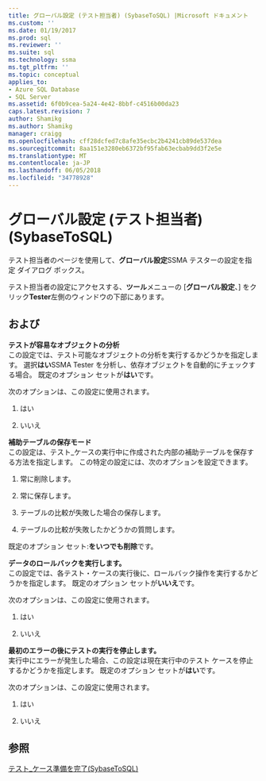 ```yaml
---
title: グローバル設定 (テスト担当者) (SybaseToSQL) |Microsoft ドキュメント
ms.custom: ''
ms.date: 01/19/2017
ms.prod: sql
ms.reviewer: ''
ms.suite: sql
ms.technology: ssma
ms.tgt_pltfrm: ''
ms.topic: conceptual
applies_to:
- Azure SQL Database
- SQL Server
ms.assetid: 6f0b9cea-5a24-4e42-8bbf-c4516b00da23
caps.latest.revision: 7
author: Shamikg
ms.author: Shamikg
manager: craigg
ms.openlocfilehash: cff28dcfed7c8afe35ecbc2b4241cb89de537dea
ms.sourcegitcommit: 8aa151e3280eb6372bf95fab63ecbab9dd3f2e5e
ms.translationtype: MT
ms.contentlocale: ja-JP
ms.lasthandoff: 06/05/2018
ms.locfileid: "34778928"
---
```

# <a name="global-settings-tester-sybasetosql"></a>グローバル設定 (テスト担当者) (SybaseToSQL)
テスト担当者のページを使用して、**グローバル設定**SSMA テスターの設定を指定 ダイアログ ボックス。  
  
テスト担当者の設定にアクセスする、**ツール**メニューの [**グローバル設定**、] をクリック**Tester**左側のウィンドウの下部にあります。  
  
## <a name="options"></a>および  
**テストが容易なオブジェクトの分析**  
この設定では、テスト可能なオブジェクトの分析を実行するかどうかを指定します。 選択**はい**SSMA Tester を分析し、依存オブジェクトを自動的にチェックする場合。 既定のオプション セットが**はい**です。  
  
次のオプションは、この設定に使用されます。  
  
1.  はい  
  
2.  いいえ  
  
**補助テーブルの保存モード**  
この設定は、テスト_ケースの実行中に作成された内部の補助テーブルを保存する方法を指定します。 この特定の設定には、次のオプションを設定できます。  
  
1.  常に削除します。  
  
2.  常に保存します。  
  
3.  テーブルの比較が失敗した場合の保存します。  
  
4.  テーブルの比較が失敗したかどうかの質問します。  
  
既定のオプション セット:**をいつでも削除**です。  
  
**データのロールバックを実行します。**  
この設定では、各テスト・ケースの実行後に、ロールバック操作を実行するかどうかを指定します。 既定のオプション セットが**いいえ**です。  
  
次のオプションは、この設定に使用されます。  
  
1.  はい  
  
2.  いいえ  
  
**最初のエラーの後にテストの実行を停止します。**  
実行中にエラーが発生した場合、この設定は現在実行中のテスト ケースを停止するかどうかを指定します。 既定のオプション セットが**はい**です。  
  
次のオプションは、この設定に使用されます。  
  
1.  はい  
  
2.  いいえ  
  
## <a name="see-also"></a>参照  
[テスト_ケース準備を完了&#40;SybaseToSQL&#41;](../../ssma/sybase/finishing-test-case-preparation-sybasetosql.md)  
  

